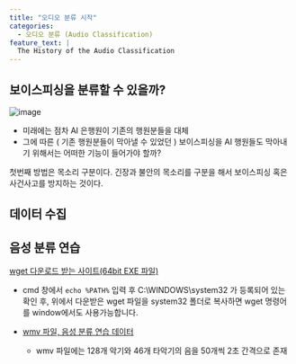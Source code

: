 ```yaml
---
title: "오디오 분류 시작"
categories:
  - 오디오 분류 (Audio Classification)
feature_text: |
  The History of the Audio Classification
---
```




## 보이스피싱을 분류할 수 있을까?

![image](https://user-images.githubusercontent.com/26592315/163797389-bab77d6f-db13-442f-a6e7-91626ac62aca.png)

- 미래에는 점차 AI 은행원이 기존의 행원분들을 대체
- 그에 따른 ( 기존 행원분들이 막아낼 수 있었던 ) 보이스피싱을 AI 행원들도 막아내기 위해서는 어떠한 기능이 들어가야 할까?

첫번째 방법은 목소리 구분이다. 긴장과 불안의 목소리를 구분을 해서 보이스피싱 혹은 사건사고를 방지하는 것이다.


## 데이터 수집



## 음성 분류 연습

[wget 다운로드 받는 사이트(64bit EXE 파일)](https://eternallybored.org/misc/wget/)

- cmd 창에서 `echo %PATH%` 입력 후 C:\WINDOWS\system32 가 등록되어 있는 확인 후, 위에서 다운받은 wget 파일을 system32 폴더로 복사하면 wget 명령어를 window에서도 사용가능합니다.


- [wmv 파일, 음성 분류 연습 데이터](https://www.dropbox.com/s/3dsnj5ldtf3dcx4/GeneralMidi.wav)
    - wmv 파일에는 128개 악기와 46개 타악기의 음을 50개씩 2초 간격으로 존재